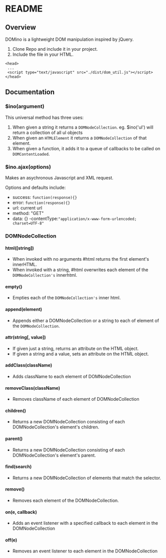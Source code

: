 # README

## Overview
DOMino is a lightweight DOM manipulation inspired by jQuery.
1. Clone Repo and include it in your project.
2. Include the file in your HTML.
 ```
 <head>
  ...
  <script type="text/javascript" src="./dist/dom_util.js"></script>
</head>
```

## Documentation

### $ino(argument)

This universal method has three uses:
1. When given a string it returns a `DOMNodeCollection`. eg. $ino('ul') will return a collection of all ul objects
2. When given an `HTMLElement` it returns a `DOMNodeCollection` of that element.
3. When given a function, it adds it to a queue of callbacks to be called on `DOMContentLoaded`.

### $ino.ajax(options)
Makes an asychronous Javascript and XML request.

Options and defaults include:
- success: `function(response){}`
- error: `function(response){}`
- url: current url
- method: "GET"
- data: {}
-contentType:`"application/x-www-form-urlencoded; charset=UTF-8"`

### DOMNodeCollection

#### html([string])
- When invoked with no arguments #html returns the first element's innerHTML.
- When invoked with a string, #html overwrites each element of the `DOMNodeCollection's` innerhtml.

#### empty()
- Empties each of the `DOMNodeCollection's` inner html.

#### append(element)
- Appends either a DOMNodeCollection or a string to each of element of the `DOMNodeCollection`.

#### attr(string[, value])
- If given just a string, returns an attribute on the HTML object.
- If given a string and a value, sets an attribute on the HTML object.

#### addClass(className)
- Adds className to each element of DOMNodeCollection

#### removeClass(className)
- Removes className of each element of DOMNodeCollection

#### children()
- Returns a new DOMNodeCollection consisting of each DOMNodeCollection's element's children.

#### parent()
- Returns a new DOMNodeCollection consisting of each DOMNodeCollection's element's parent.

#### find(search)
- Returns a new DOMNodeCollection of elements that match the selector.

#### remove()
- Removes each element of the DOMNodeCollection.

#### on(e, callback)
- Adds an event listener with a specified callback to each element in the DOMNodeCollection

#### off(e)
- Removes an event listener to each element in the DOMNodeCollection
